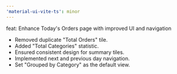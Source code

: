 ```yaml
---
'material-ui-vite-ts': minor
---
```


feat: Enhance Today's Orders page with improved UI and navigation

- Removed duplicate "Total Orders" tile.
- Added "Total Categories" statistic.
- Ensured consistent design for summary tiles.
- Implemented next and previous day navigation.
- Set "Grouped by Category" as the default view.